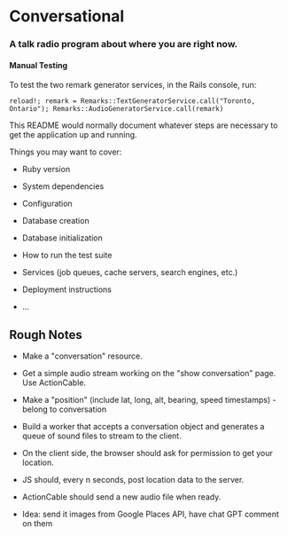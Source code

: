 # Conversational
### A talk radio program about where you are right now.

#### Manual Testing
To test the two remark generator services, in the Rails console, run:
```
reload!; remark = Remarks::TextGeneratorService.call("Toronto, Ontario"); Remarks::AudioGeneratorService.call(remark)
```


This README would normally document whatever steps are necessary to get the
application up and running.

Things you may want to cover:

* Ruby version

* System dependencies

* Configuration

* Database creation

* Database initialization

* How to run the test suite

* Services (job queues, cache servers, search engines, etc.)

* Deployment instructions

* ...

## Rough Notes
- Make a "conversation" resource.
- Get a simple audio stream working on the "show conversation" page. Use ActionCable.
- Make a "position" (include lat, long, alt, bearing, speed timestamps) - belong to conversation
- Build a worker that accepts a conversation object and generates a queue of sound files to stream to the client.

- On the client side, the browser should ask for permission to get your location.
- JS should, every n seconds, post location data to the server.
- ActionCable should send a new audio file when ready.

- Idea: send it images from Google Places API, have chat GPT comment on them
